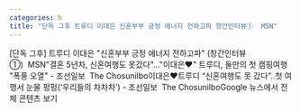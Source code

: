 ```yaml
---
categories: h
title: "단독 그후 트루디 이대은 신혼부부 긍정 에너지 전하고파 창간인터뷰①  MSN"
---
```

[단독 그후] 트루디 이대은 "신혼부부 긍정 에너지 전하고파" (창간인터뷰①)&nbsp;&nbsp;MSN"결혼 5년차, 신혼여행도 못갔다"…"이대은♥" 트루디, 둘만의 첫 캠핑여행 "폭풍 오열" - 조선일보&nbsp;&nbsp;The Chosunilbo이대은♥트루디 “신혼여행도 못 갔다”..첫 여행서 눈물 펑펑(‘우리들의 차차차’) - 조선일보&nbsp;&nbsp;The ChosunilboGoogle 뉴스에서 전체 콘텐츠 보기